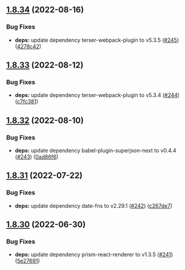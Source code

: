 ## [1.8.34](https://github.com/dds/bosabosa.org/compare/v1.8.33...v1.8.34) (2022-08-16)


### Bug Fixes

* **deps:** update dependency terser-webpack-plugin to v5.3.5 ([#245](https://github.com/dds/bosabosa.org/issues/245)) ([4278c42](https://github.com/dds/bosabosa.org/commit/4278c42b66d83b1d66a9b60cedea83022fe0ad91))



## [1.8.33](https://github.com/dds/bosabosa.org/compare/v1.8.32...v1.8.33) (2022-08-12)


### Bug Fixes

* **deps:** update dependency terser-webpack-plugin to v5.3.4 ([#244](https://github.com/dds/bosabosa.org/issues/244)) ([c7fc381](https://github.com/dds/bosabosa.org/commit/c7fc38193265e051a76e072098544f88fefcb05e))



## [1.8.32](https://github.com/dds/bosabosa.org/compare/v1.8.31...v1.8.32) (2022-08-10)


### Bug Fixes

* **deps:** update dependency babel-plugin-superjson-next to v0.4.4 ([#243](https://github.com/dds/bosabosa.org/issues/243)) ([0ad86f6](https://github.com/dds/bosabosa.org/commit/0ad86f665b8dfd4cfe621f2ce176676686d5595e))



## [1.8.31](https://github.com/dds/bosabosa.org/compare/v1.8.30...v1.8.31) (2022-07-22)


### Bug Fixes

* **deps:** update dependency date-fns to v2.29.1 ([#242](https://github.com/dds/bosabosa.org/issues/242)) ([c267de7](https://github.com/dds/bosabosa.org/commit/c267de71555cd6d8c0bd03b23cbc5c4bef585c80))



## [1.8.30](https://github.com/dds/bosabosa.org/compare/v1.8.29...v1.8.30) (2022-06-30)


### Bug Fixes

* **deps:** update dependency prism-react-renderer to v1.3.5 ([#241](https://github.com/dds/bosabosa.org/issues/241)) ([5e27691](https://github.com/dds/bosabosa.org/commit/5e2769185e211b5e6baac4a00a24677d9e35922f))



